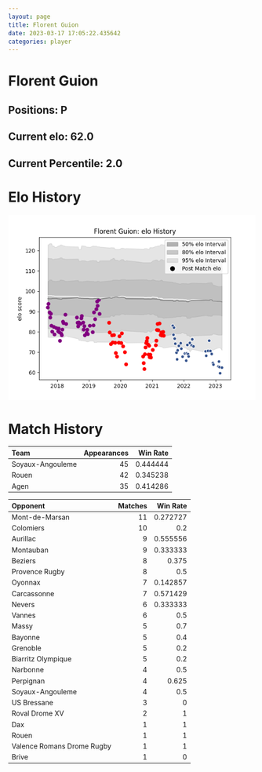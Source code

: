 ```yaml
---  
layout: page  
title: Florent Guion  
date: 2023-03-17 17:05:22.435642  
categories: player  
---
```

# Florent Guion

## Positions: P

## Current elo: 62.0

## Current Percentile: 2.0

# Elo History


![elo history](history_FlorentGuion.png)
# Match History


| Team             |   Appearances |   Win Rate |
|:-----------------|--------------:|-----------:|
| Soyaux-Angouleme |            45 |   0.444444 |
| Rouen            |            42 |   0.345238 |
| Agen             |            35 |   0.414286 |

| Opponent                   |   Matches |   Win Rate |
|:---------------------------|----------:|-----------:|
| Mont-de-Marsan             |        11 |   0.272727 |
| Colomiers                  |        10 |   0.2      |
| Aurillac                   |         9 |   0.555556 |
| Montauban                  |         9 |   0.333333 |
| Beziers                    |         8 |   0.375    |
| Provence Rugby             |         8 |   0.5      |
| Oyonnax                    |         7 |   0.142857 |
| Carcassonne                |         7 |   0.571429 |
| Nevers                     |         6 |   0.333333 |
| Vannes                     |         6 |   0.5      |
| Massy                      |         5 |   0.7      |
| Bayonne                    |         5 |   0.4      |
| Grenoble                   |         5 |   0.2      |
| Biarritz Olympique         |         5 |   0.2      |
| Narbonne                   |         4 |   0.5      |
| Perpignan                  |         4 |   0.625    |
| Soyaux-Angouleme           |         4 |   0.5      |
| US Bressane                |         3 |   0        |
| Roval Drome XV             |         2 |   1        |
| Dax                        |         1 |   1        |
| Rouen                      |         1 |   1        |
| Valence Romans Drome Rugby |         1 |   1        |
| Brive                      |         1 |   0        |